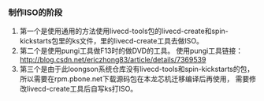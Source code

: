 ### 制作ISO的阶段

1. 第一个是使用通用的方法使用livecd-tools包的livecd-create和spin-kickstarts包里的ks文件，里的livecd-create工具去做ISO。
2. 第二个是使用pungi工具做F13时的做DVD的工具。
使用pungi工具链接：http://blog.csdn.net/ericzhong83/article/details/7369539
3. 第三个是由于此loongson系统仓库没有livecd-tools和spin-kickstarts的包，所以需要在rpm.pbone.net下载源码包在本龙芯机迁移编译后再使用，
需要修改livecd-create工具后自写ks打ISO。
